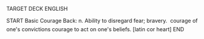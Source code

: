 TARGET DECK
ENGLISH

START
Basic
Courage
Back: n. Ability to disregard fear; bravery.  courage of one's convictions courage to act on one's beliefs. [latin cor heart]
END
